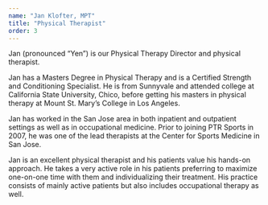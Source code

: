 ```yaml
---
name: "Jan Klofter, MPT"
title: "Physical Therapist"
order: 3
---
```

Jan (pronounced “Yen”) is our Physical Therapy Director and physical therapist.

Jan has a Masters Degree in Physical Therapy and is a Certified Strength and Conditioning Specialist. He is from Sunnyvale and attended college at California State University, Chico, before getting his masters in physical therapy at Mount St. Mary’s College in Los Angeles.

Jan has worked in the San Jose area in both inpatient and outpatient settings as well as in occupational medicine. Prior to joining PTR Sports in 2007, he was one of the lead therapists at the Center for Sports Medicine in San Jose.

Jan is an excellent physical therapist and his patients value his hands-on approach.  He takes a very active role in his patients preferring to maximize one-on-one time with them and individualizing their treatment. His practice consists of mainly active patients but also includes occupational therapy as well.
